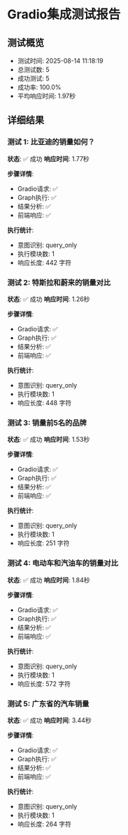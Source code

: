 
# Gradio集成测试报告

## 测试概览
- 测试时间: 2025-08-14 11:18:19
- 总测试数: 5
- 成功测试: 5
- 成功率: 100.0%
- 平均响应时间: 1.97秒

## 详细结果

### 测试 1: 比亚迪的销量如何？
**状态**: ✅ 成功
**响应时间**: 1.77秒

**步骤详情**:
- Gradio请求: ✅
- Graph执行: ✅
- 结果分析: ✅
- 前端响应: ✅

**执行统计**:
- 意图识别: query_only
- 执行模块数: 1
- 响应长度: 442 字符

### 测试 2: 特斯拉和蔚来的销量对比
**状态**: ✅ 成功
**响应时间**: 1.26秒

**步骤详情**:
- Gradio请求: ✅
- Graph执行: ✅
- 结果分析: ✅
- 前端响应: ✅

**执行统计**:
- 意图识别: query_only
- 执行模块数: 1
- 响应长度: 448 字符

### 测试 3: 销量前5名的品牌
**状态**: ✅ 成功
**响应时间**: 1.53秒

**步骤详情**:
- Gradio请求: ✅
- Graph执行: ✅
- 结果分析: ✅
- 前端响应: ✅

**执行统计**:
- 意图识别: query_only
- 执行模块数: 1
- 响应长度: 251 字符

### 测试 4: 电动车和汽油车的销量对比
**状态**: ✅ 成功
**响应时间**: 1.84秒

**步骤详情**:
- Gradio请求: ✅
- Graph执行: ✅
- 结果分析: ✅
- 前端响应: ✅

**执行统计**:
- 意图识别: query_only
- 执行模块数: 1
- 响应长度: 572 字符

### 测试 5: 广东省的汽车销量
**状态**: ✅ 成功
**响应时间**: 3.44秒

**步骤详情**:
- Gradio请求: ✅
- Graph执行: ✅
- 结果分析: ✅
- 前端响应: ✅

**执行统计**:
- 意图识别: query_only
- 执行模块数: 1
- 响应长度: 264 字符

